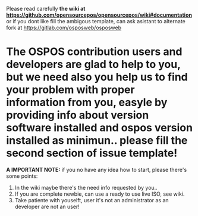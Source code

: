Please read carefully **the wiki at https://github.com/opensourcepos/opensourcepos/wiki#documentation** or if you dont like fill the ambigous template, can ask asistant to alternate fork at https://gitlab.com/osposweb/osposweb

# The OSPOS contribution users and developers are glad to help to you, but we need also you help us to find your problem with proper information from you, easyle by providing info about version software installed and ospos version installed as minimun.. please fill the second section of issue template!

**A IMPORTANT NOTE:** if you no have any idea how to start, please there's some points:

1. In the wiki maybe there's the need info requested by you..
2. If you are complete newbie, can use a ready to use live ISO, see wiki.
3. Take patiente with youselft, user it's not an administrator as an developer are not an user!
